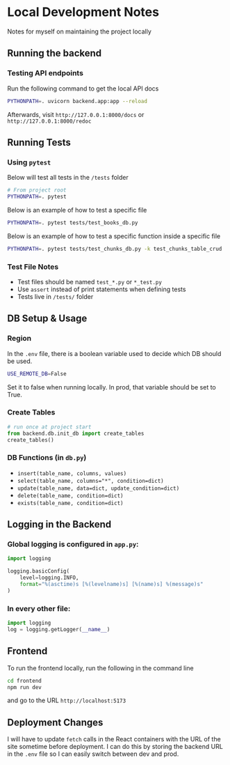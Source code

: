 
# Local Development Notes

Notes for myself on maintaining the project locally

## Running the backend

### Testing API endpoints
Run the following command to get the local API docs
```bash
PYTHONPATH=. uvicorn backend.app:app --reload
```
Afterwards, visit `http://127.0.0.1:8000/docs` or `http://127.0.0.1:8000/redoc`

## Running Tests

### Using `pytest`

Below will test all tests in the `/tests` folder
```bash
# From project root
PYTHONPATH=. pytest
```
Below is an example of how to test a specific file
```bash
PYTHONPATH=. pytest tests/test_books_db.py
```
Below is an example of how to test a specific function inside a specific file
```bash
PYTHONPATH=. pytest tests/test_chunks_db.py -k test_chunks_table_crud
```
### Test File Notes
- Test files should be named `test_*.py` or `*_test.py`
- Use `assert` instead of print statements when defining tests
- Tests live in `/tests/` folder

## DB Setup & Usage

### Region

In the `.env` file, there is a boolean variable used to decide which DB should be used.
```bash
USE_REMOTE_DB=False
```
Set it to false when running locally. In prod, that variable should be set to True.

### Create Tables
```python
# run once at project start
from backend.db.init_db import create_tables
create_tables()
```

### DB Functions (in `db.py`)
- `insert(table_name, columns, values)`
- `select(table_name, columns="*", condition=dict)`
- `update(table_name, data=dict, update_condition=dict)`
- `delete(table_name, condition=dict)`
- `exists(table_name, condition=dict)`

## Logging in the Backend

### Global logging is configured in `app.py`:

```python
import logging

logging.basicConfig(
    level=logging.INFO,
    format="%(asctime)s [%(levelname)s] [%(name)s] %(message)s"
)
```

### In every other file:

```python
import logging
log = logging.getLogger(__name__)
```

## Frontend
To run the frontend locally, run the following in the command line
```bash
cd frontend
npm run dev
```
and go to the URL `http://localhost:5173`

## Deployment Changes

I will have to update `fetch` calls in the React containers with the URL of the site sometime before deployment. I can do this by storing the backend URL in the `.env` file so I can easily switch between dev and prod.  
